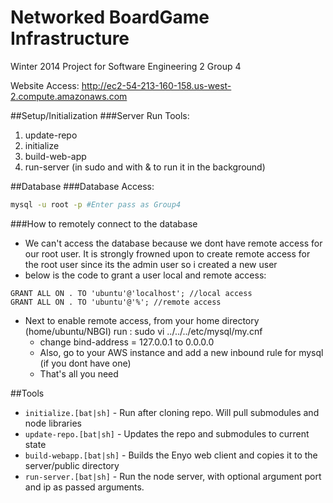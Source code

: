Networked BoardGame Infrastructure
====

Winter 2014 Project for Software Engineering 2 Group 4

Website Access: http://ec2-54-213-160-158.us-west-2.compute.amazonaws.com

##Setup/Initialization
###Server
Run Tools:
 1. update-repo   
 2. initialize   
 3. build-web-app   
 4. run-server (in sudo and with & to run it in the background)   

##Database
###Database Access:

```sh
mysql -u root -p #Enter pass as Group4
```

###How to remotely connect to the database
- We can't access the database because we dont have remote access
for our root user. It is strongly frowned upon to create remote access
for the root user since its the admin user so i created a new user  
- below is the code to grant a user local and remote access:

```mysql
GRANT ALL ON . TO 'ubuntu'@'localhost'; //local access
GRANT ALL ON . TO 'ubuntu'@'%'; //remote access
``` 

- Next to enable remote access, from your home directory (home/ubuntu/NBGI) run :
	sudo vi ../../../etc/mysql/my.cnf
	- change bind-address = 127.0.0.1 to 0.0.0.0
	- Also, go to your AWS instance and add a new inbound rule for mysql (if you
	dont have one)
	- That's all you need

##Tools
* `initialize.[bat|sh]` - Run after cloning repo. Will pull submodules and node libraries
* `update-repo.[bat|sh]` - Updates the repo and submodules to current state
* `build-webapp.[bat|sh]` - Builds the Enyo web client and copies it to the server/public directory
* `run-server.[bat|sh]` - Run the node server, with optional argument port and ip as passed arguments.
